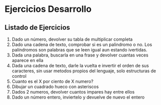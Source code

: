 # Ejercicios Desarrollo

## Listado de Ejercicios
1. Dado un número, devolver su tabla de multiplicar completa
2. Dado una cadena de texto, comprobar si es un palindromo o no. Los palíndromos son palabras que se leen igual aun estando ivertidas.
3. Dada una palabra, buscarla en una frase y devolver cuantas veces aparece en ella
4. Dada una cadena de texto, darle la vuelta e invertir el orden de sus caracteres, sin usar metodos propios del lenguaje, solo estructuras de control
5. Cuanto es el X por ciento de X numero?
6. Dibujar un cuadrado hueco con asteriscos
7. Dados 2 numeros, devolver cuantos impares hay entre ellos
8. Dado un número entero, inviertelo y devuelve de nuevo el entero